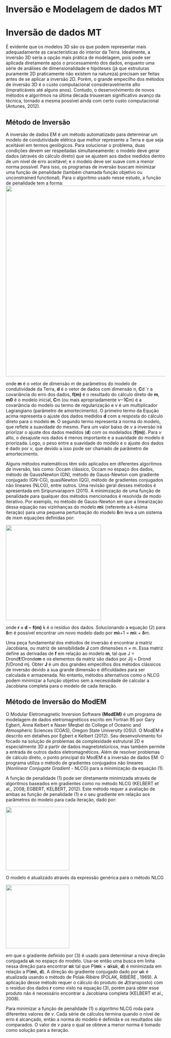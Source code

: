 # Inversão e Modelagem de dados MT





# Inversão de dados MT

É evidente que os modelos 3D são os que podem representar mais adequadamente as características do interior da Terra. 
Idealmente, a inversão 3D seria a opção mais prática de modelagem, pois pode ser aplicada diretamente após o processamento dos dados, 
enquanto uma série de análises de dimensionalidade e hipóteses (já que estruturas puramente 2D praticamente não existem na natureza) 
precisam ser feitas antes de se aplicar a inversão 2D. Porém, o grande empecilho dos métodos de inversão 3D é o custo computacional
consideravelmente alto (impraticáveis até alguns anos). Contudo, o desenvolvimento de novos métodos e algoritmos na última década trouxeram 
significativo avanço da técnica, tornado a mesma possível ainda com certo custo computacional (Antunes, 2012).

## Método de Inversão

A inversão de dados EM é um método automatizado para determinar um modelo de condutividade elétrica que melhor represente a Terra
e que seja aceitável em termos geológicos. Para solucionar o problema, duas condições devem ser respeitadas simultaneamente: 
o modelo deve gerar dados (através do cálculo direto) que se ajustem aos dados medidos dentro de um nível de erro aceitável; 
e o modelo deve ser suave com a menor norma possível. Para isso, os programas de inversão buscam minimizar uma função de penalidade
(também chamada função objetivo ou unconstrained functional). Para o algoritmo usado nesse estudo, a função de penalidade tem a forma:
<img src='https://github.com/arturbenevides/Magnetotelurico/blob/master/Figs/funcao_penalty.png' width =600>

onde **m** é o vetor de dimensão *m* de parâmetros do modelo de condutividade da Terra, **d** é o vetor de dados com dimensão n, **C**d ´r a covariância do erro dos dados, **f(m)** é o resultado do cálculo direto de **m**, **m0** é o modelo inicial, **C**m (ou mais
apropriadamente *ν*−1**C**m) é a covariância do modelo ou termo de regularização e *ν* é um multiplicador Lagrangiano (parâmetro de amortecimento). O primeiro termo da Equção acima representa o ajuste dos dados medidos **d** com a resposta do cálculo direto para o modelo **m**. O segundo termo representa a norma do modelo, que reflete a suavidade do mesmo. Para um valor baixo de *ν* a inversão irá priorizar o ajuste dos dados medidos (**d**) com os modelados (**f(m)**). Para *ν* alto, o desajuste nos dados é menos importante e a suavidade do modelo é priorizada. Logo, o peso entre a suavidade do modelo e o ajuste dos dados é dado por *ν*, que devido a isso pode ser chamado de parâmetro de amortecimento.

Alguns métodos matemáticos têm sido aplicados em diferentes algoritmos de inversão, tais como: Occam clássico, Occam no espaço dos dados, método de GaussNewton (GN), método de Gauss-Newton com gradiente conjugado (GN-CG), quasiNewton (QG), método de gradientes conjugados não lineares (NLCG), entre outros.
Uma revisão geral desses métodos é apresentada em Siripunvaraporn (2011). A minimização de uma função de penalidade para qualquer dos métodos mencionados é resolvida de modo iterativo. Por exemplo, no método de Gauss-Newton em que a linearização dessa equação nas vizinhanças do modelo **m**k (referente a k-ésima iteração) para uma pequena perturbação do modelo **δ**m leva a um sistema de mxm
equações definidas por:

<img src='https://github.com/arturbenevides/Magnetotelurico/blob/master/Figs/minimizacao.png' width=300>

onde **r = d − f(m)** k é o resíduo dos dados. Solucionando a equação (2) para **δ**m é possível encontrar um novo modelo dado
por **m**k+1 = **m**k + **δ**m.

Uma peça fundamental dos métodos de inversão é encontrar a matriz Jacobiana, ou matriz de sensibilidade **J** com dimensões
n × m. Essa matriz define as derivadas de **f** em relação ao modelo **m**, tal que J = Drond**f**/Dronde**m** e os elementos da matriz são dados por Jij = Drond *f*i/Drond *m*j. Obter **J** é um dos grandes empecilhos dos métodos clássicos de inversão devido a sua grande dimensão e dificuldades para ser calculada e armazenada. No entanto, métodos alternativos como o NLCG podem minimizar a função
objetivo sem a necessidade de calcular a Jacobiana completa para o modelo de cada iteração.

## Método de Inversão do ModEM

O Modular Eletromagnetic Inversion Software **(ModEM)** é um programa de modelagem de dados eletromagnéticos escrito em Fortran 95 por Gary Egbert, Anna Kelbert e Naser Meqbel do College of Oceanic and Atmospheric Sciences (COAS), Oregon State University (OSU). O ModEM é descrito em detalhes por Egbert e Kelbert (2012). Seu desenvolvimento foi focado na solução de problemas de complexidade estrutural 
2D e especialmente 3D a partir de dados magnetotelúricos, mas também permite a entrada de outros dados eletromagnéticos. Além de resolver problemas de cálculo direto, o ponto principal do ModEM é a inversão de dados EM. O programa utiliza o método de
gradientes conjugados não lineares (*Nonlinear Conjugate Gradient* - NLCG) para a minimização da equação (1).

A função de penalidade (1) pode ser diretamente minimizada através de algoritmos baseados em gradientes como no 
método NLCG (KELBERT et al., 2008; EGBERT, KELBERT, 2012). Este método requer a avaliação de ambas as função de penalidade (1) e o seu gradiente em relação aos parâmetros do modelo para cada iteração, dado por:

<img src='https://github.com/arturbenevides/Magnetotelurico/blob/master/Figs/avaliaca_dos_parametros.png' width=200>

O modelo é atualizado através da expressão genérica para o método NLCG

<img src='https://github.com/arturbenevides/Magnetotelurico/blob/master/Figs/atualizacao_do_modelo.png' width=200>

em que o gradiente definido por (3) é usado para determinar a nova direção conjugada **u**k no espaço do modelo. Usa-se então 
uma busca em linha nessa direção para encontrar **α**k tal que P(**m**k + **α**k**u**k, **d**) é minimizada em relação a P(**m**k, **d**). A direção do gradiente conjugado dado por **u**k é atualizada usando o método de Polak-Ribère (POLAK, RIBIÈRE , 1969). A aplicação desse método requer o cálculo do produto de **J**(transposto) com o resíduo dos dados **r** como visto na equação (3), 
porém para obter esse produto não é necessário encontrar a Jacobiana completa (KELBERT et al., 2008).

Para minimizar a função de penalidade (1) o algoritmo NLCG roda para diferentes valores de *ν*. Cada série de cálculos termina
quando o nível de erro é alcançado, então a norma do modelo é definida e os resultados são comparados. O valor de *ν* para o
qual se obteve a menor norma é tomado como solução para a iteração.
